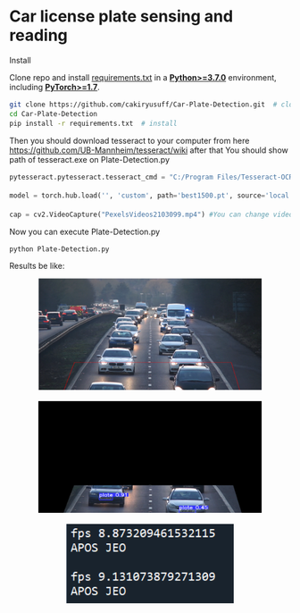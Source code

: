 
<h1>Car license plate sensing and reading</h1>
<summary>Install</summary>

Clone repo and install [requirements.txt](https://github.com/ultralytics/yolov5/blob/master/requirements.txt) in a
[**Python>=3.7.0**](https://www.python.org/) environment, including
[**PyTorch>=1.7**](https://pytorch.org/get-started/locally/).

```bash
git clone https://github.com/cakiryusuff/Car-Plate-Detection.git  # clone
cd Car-Plate-Detection
pip install -r requirements.txt  # install
```
Then you should download tesseract to your computer from here https://github.com/UB-Mannheim/tesseract/wiki after that
You should show path of tesseract.exe on Plate-Detection.py
  
```python
pytesseract.pytesseract.tesseract_cmd = "C:/Program Files/Tesseract-OCR/tesseract.exe" #Right Here

model = torch.hub.load('', 'custom', path='best1500.pt', source='local')

cap = cv2.VideoCapture("PexelsVideos2103099.mp4") #You can change video from here
```

Now you can execute Plate-Detection.py
```command
python Plate-Detection.py
```

Results be like:

<div align= center><img src="pics/Capture - Copy.PNG" width=400 height=200/></div>
<br>
<div align= center><img src="pics/Untitled.png" width=400 height=200/></div>
<br>
<div align= center><img src="pics/Capturae - Copy.PNG" width=300 /></div>
